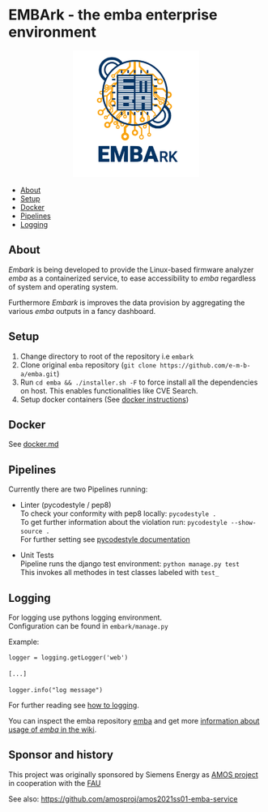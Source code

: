 # EMBArk - the emba enterprise environment <br>


<p align="center">
  <img src="./helpers/embark.svg" alt="" width="250"/>
</p>

- [About](#About)
- [Setup](#Setup)
- [Docker](#Docker)
- [Pipelines](#Pipelines)
- [Logging](#Logging)

## About

*Embark* is being developed to provide the Linux-based firmware analyzer *emba* as a containerized service, to ease 
accessibility to *emba* regardless of system and operating system.

Furthermore *Embark* is improves the data provision by aggregating the various *emba* outputs in a fancy dashboard.

## Setup
1. Change directory to root of the repository i.e `embark`
2. Clone original `emba` repository (`git clone https://github.com/e-m-b-a/emba.git`)
3. Run `cd emba && ./installer.sh -F` to force install all the dependencies on host. This enables functionalities like CVE Search.  
4. Setup docker containers (See [docker instructions](https://github.com/e-m-b-a/embark/blob/main/docker.md))


## Docker

See [docker.md](https://github.com/e-m-b-a/embark/blob/main/docker.md)


## Pipelines

Currently there are two Pipelines running:
* Linter (pycodestyle / pep8)  
To check your conformity with pep8 locally: `pycodestyle . `  
To get further information about the violation run: `pycodestyle --show-source . `  
For further setting see [pycodestyle documentation](https://pycodestyle.pycqa.org/en/latest/intro.html)

* Unit Tests  
Pipeline runs the django test environment: `python manage.py test`  
This invokes all methodes in test classes labeled with ``test_``


## Logging

For logging use pythons logging environment.  
Configuration can be found in `embark/manage.py`  

Example:
```console
logger = logging.getLogger('web')

[...]

logger.info("log message")
```

For further reading see [how to logging](https://docs.python.org/3/howto/logging.html).


You can inspect the emba repository [emba](https://github.com/e-m-b-a/emba) and get more [information about usage of *emba* in the wiki](https://github.com/e-m-b-a/emba/wiki/Usage).

## Sponsor and history
This project was originally sponsored by Siemens Energy as [AMOS project](https://oss.cs.fau.de/teaching/the-amos-project/) in cooperation with the [FAU](https://oss.cs.fau.de/)

See also: https://github.com/amosproj/amos2021ss01-emba-service
